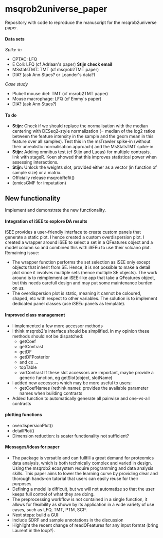 # msqrob2universe_paper

Repository with code to reproduce the manuscript for the
msqrob2universe paper. 

#### Data sets

*Spike-in*

- CPTAC: LFQ
- E Coli: LFQ (cf Adriaan's paper) **Stijn check email**
- MSstatsTMT: TMT (cf msqrob2TMT paper)
- DIA? (ask Ann Staes? or Leander's data?)

*Case study*

- Plubell mouse diet: TMT (cf msrob2TMT paper)
- Mouse macrophage: LFQ (cf Emmy's paper)
- DIA? (ask Ann Staes?)

#### To do

- **Stijn:** Check if we should replace the normalisation with the median
  centering with DESeq2-style normalization (= median of the log2
  ratios between the feature intensity in the sample and the geom mean
  in this feature over all samples). Test this in the msTrawler 
  spike-in (without their unrealistic normalisation approach) and the
  MsStatsTMT spike-in.
- **Stijn:** Adding omnibus test (cf Stijn and Lucas) for multiple contrasts,
  link with stageR. Koen showed that this improves statistical power
  when assessing interactions.
- **Stijn:** Unlock the weights slot, provided either as a vector (in function of
sample size) or a matrix.
- Officially release msqrobRefit()
- (omicsGMF for imputation)

## New functionality

Implement and demonstrate the new functionality. 

#### Integration of iSEE to explore DA results

iSEE provides a user-friendly interface to create custom panels that
generate a static plot. I hence created a custom overdispersion plot.
I created a wrapper around iSEE to select a set in a QFeatures object
and a model column so and combined this with iSEEu to use their
volcano plot. Remaining issue:

- The wrapper function performs the set selection as iSEE only except
  objects that inherit from SE. Hence, it is not possible to make a
  detail plot since it involves multiple sets (hence multiple SE 
  objects). The work around is to reimplement an iSEE-like app that
  take a QFeatures object, but this needs carefull design and may put
  some maintenance burden on us.
- The overdispersion plot is static, meaning it cannot be coloured, 
  shaped, etc with respect to other variables. The solution is to
  implement dedicated panel classes (use iSEEu panels as template).
  
#### Improved class management

- I implemented a few more accessor methods
- I think msqrob2's interface should be simplified. In my opinion
  these methods should not be dispatched:
  + getCoef
  + getContrast
  + getDF
  + getDFPosterior
  + and co ...
  + topTable
  + varContrast
  If these slot accessors are important, maybe provide a generic function, eg
  getSlot(object, slotName)
- I added new accessors which may be more useful to users:
  + getCoefNames (rethink name): provides the available parameter 
    names when building contrasts
- Added function to automatically generate all pairwise and one-vs-all
  contrasts
  
#### plotting functions

- overdispersionPlot()
- detailPlot()
- Dimension reduction: is scater functionality not sufficient? 

#### Messages/ideas for paper

- The package is versatile and can fullfill a great demand for 
  proteomics data analysis, which is both technically complex and
  varied in design. Using the msqrob2 ecosystem require programming
  and data analysis skills. This paper aims to lower the learning
  curve by providing clear and thorough hands-on tutorial that users
  can easily reuse for their purposes.
- Defining a model is difficult, but we will not automatize so that 
  the user keeps full control of what they are doing.
- The preprocessing workflow is not contained in a single function, 
  it allows for flexibility as shown by its application in a wide
  variety of use cases, such as LFQ, TMT, PTM, SCP.
- Next steps: build a GUI
- Include SDRF and sample annotations in the discussion
- Highlight the recent change of readQFeatures for any input format
  (bring Laurent in the loop?).